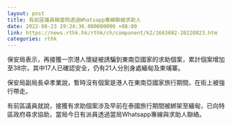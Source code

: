 ```yaml
---
layout: post
title: 有前區議員稱當局透過Whatsapp專線聯絡求助人
date: 2022-08-23 19:24:36.000000000 +08:00
link: https://news.rthk.hk/rthk/ch/component/k2/1663682-20220823.htm
categories: rthk
---
```


保安局表示，再接獲一宗港人懷疑被誘騙到東南亞國家的求助個案，累計個案增加至38宗，其中17人已確認安全，仍有21人分別身處緬甸及柬埔寨。

保安局副局長卓孝業說，暫時沒有個案是港人在東南亞國家旅行期間，在街上被強行帶走。

有前區議員就說，接獲有求助個案涉及早前在泰國旅行期間被綁架至緬甸，已向特區政府尋求協助，當局今日有派員透過當局Whatsapp專線與求助人聯絡。
